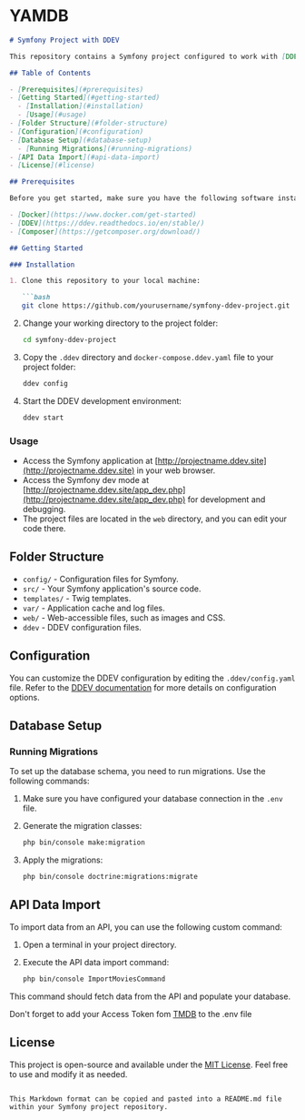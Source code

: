 # YAMDB

```markdown
# Symfony Project with DDEV

This repository contains a Symfony project configured to work with [DDEV](https://ddev.readthedocs.io/en/stable/), a powerful local development environment tool for web projects.

## Table of Contents

- [Prerequisites](#prerequisites)
- [Getting Started](#getting-started)
  - [Installation](#installation)
  - [Usage](#usage)
- [Folder Structure](#folder-structure)
- [Configuration](#configuration)
- [Database Setup](#database-setup)
  - [Running Migrations](#running-migrations)
- [API Data Import](#api-data-import)
- [License](#license)

## Prerequisites

Before you get started, make sure you have the following software installed on your machine:

- [Docker](https://www.docker.com/get-started)
- [DDEV](https://ddev.readthedocs.io/en/stable/)
- [Composer](https://getcomposer.org/download/)

## Getting Started

### Installation

1. Clone this repository to your local machine:

   ```bash
   git clone https://github.com/yourusername/symfony-ddev-project.git
   ```

2. Change your working directory to the project folder:

   ```bash
   cd symfony-ddev-project
   ```

3. Copy the `.ddev` directory and `docker-compose.ddev.yaml` file to your project folder:

   ```bash
   ddev config
   ```

4. Start the DDEV development environment:

   ```bash
   ddev start
   ```

### Usage

- Access the Symfony application at [http://projectname.ddev.site](http://projectname.ddev.site) in your web browser.
- Access the Symfony dev mode at [http://projectname.ddev.site/app_dev.php](http://projectname.ddev.site/app_dev.php) for development and debugging.
- The project files are located in the `web` directory, and you can edit your code there.

## Folder Structure

- `config/` - Configuration files for Symfony.
- `src/` - Your Symfony application's source code.
- `templates/` - Twig templates.
- `var/` - Application cache and log files.
- `web/` - Web-accessible files, such as images and CSS.
- `ddev` - DDEV configuration files.

## Configuration

You can customize the DDEV configuration by editing the `.ddev/config.yaml` file. Refer to the [DDEV documentation](https://ddev.readthedocs.io/en/stable/users/settings_files/) for more details on configuration options.

## Database Setup

### Running Migrations

To set up the database schema, you need to run migrations. Use the following commands:

1. Make sure you have configured your database connection in the `.env` file.

2. Generate the migration classes:

   ```bash
   php bin/console make:migration
   ```

3. Apply the migrations:

   ```bash
   php bin/console doctrine:migrations:migrate
   ```

## API Data Import

To import data from an API, you can use the following custom command:

1. Open a terminal in your project directory.

2. Execute the API data import command:

   ```bash
   php bin/console ImportMoviesCommand
   ```

This command should fetch data from the API and populate your database.

Don't forget to add your Access Token fom [TMDB](https://developer.themoviedb.org/reference/intro/authentication) to the .env file

## License

This project is open-source and available under the [MIT License](LICENSE). Feel free to use and modify it as needed.
```

This Markdown format can be copied and pasted into a README.md file within your Symfony project repository.